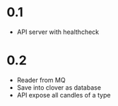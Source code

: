 # 0.1
* API server with healthcheck

# 0.2
* Reader from MQ
* Save into clover as database
* API expose all candles of a type